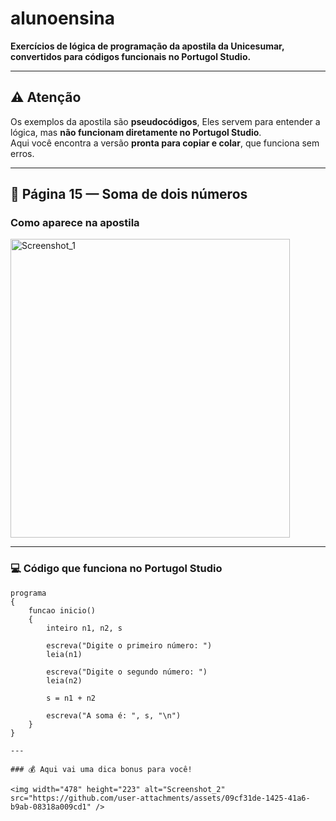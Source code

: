 # alunoensina

**Exercícios de lógica de programação da apostila da Unicesumar,
convertidos para códigos funcionais no Portugol Studio.**

---

## ⚠️ Atenção

Os exemplos da apostila são **pseudocódigos**,
Eles servem para entender a lógica, mas **não funcionam diretamente no Portugol Studio**.  
Aqui você encontra a versão **pronta para copiar e colar**, que funciona sem erros.

---

## 📖 Página 15 — Soma de dois números

### Como aparece na apostila

<img width="447" height="478" alt="Screenshot_1" src="https://github.com/user-attachments/assets/16a4df51-92d5-4220-ad1b-f5b858a90ccf" />


---

### 💻 Código que funciona no Portugol Studio

```portugol
programa
{
	funcao inicio()
	{
		inteiro n1, n2, s
		
		escreva("Digite o primeiro número: ")
		leia(n1)
		
		escreva("Digite o segundo número: ")
		leia(n2)
		
		s = n1 + n2
		
		escreva("A soma é: ", s, "\n")
	}
}

---

### 💰 Aqui vai uma dica bonus para você!

<img width="478" height="223" alt="Screenshot_2" src="https://github.com/user-attachments/assets/09cf31de-1425-41a6-b9ab-08318a009cd1" />




